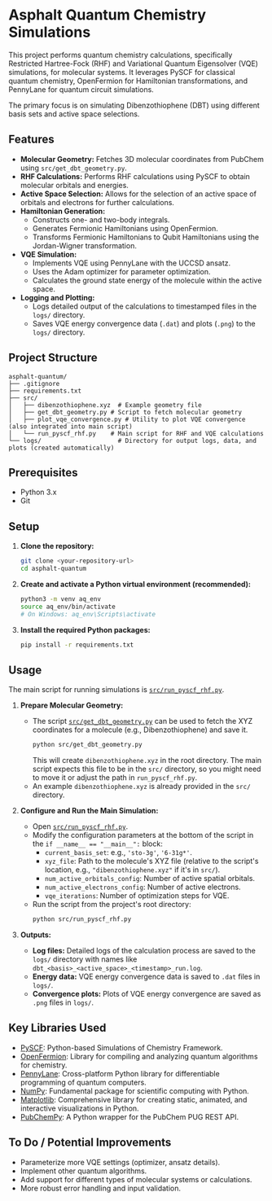 # Asphalt Quantum Chemistry Simulations

This project performs quantum chemistry calculations, specifically Restricted Hartree-Fock (RHF) and Variational Quantum Eigensolver (VQE) simulations, for molecular systems. It leverages PySCF for classical quantum chemistry, OpenFermion for Hamiltonian transformations, and PennyLane for quantum circuit simulations.

The primary focus is on simulating Dibenzothiophene (DBT) using different basis sets and active space selections.

## Features

*   **Molecular Geometry:** Fetches 3D molecular coordinates from PubChem using `src/get_dbt_geometry.py`.
*   **RHF Calculations:** Performs RHF calculations using PySCF to obtain molecular orbitals and energies.
*   **Active Space Selection:** Allows for the selection of an active space of orbitals and electrons for further calculations.
*   **Hamiltonian Generation:**
    *   Constructs one- and two-body integrals.
    *   Generates Fermionic Hamiltonians using OpenFermion.
    *   Transforms Fermionic Hamiltonians to Qubit Hamiltonians using the Jordan-Wigner transformation.
*   **VQE Simulation:**
    *   Implements VQE using PennyLane with the UCCSD ansatz.
    *   Uses the Adam optimizer for parameter optimization.
    *   Calculates the ground state energy of the molecule within the active space.
*   **Logging and Plotting:**
    *   Logs detailed output of the calculations to timestamped files in the `logs/` directory.
    *   Saves VQE energy convergence data (`.dat`) and plots (`.png`) to the `logs/` directory.

## Project Structure

```
asphalt-quantum/
├── .gitignore
├── requirements.txt
├── src/
│   ├── dibenzothiophene.xyz  # Example geometry file
│   ├── get_dbt_geometry.py # Script to fetch molecular geometry
│   ├── plot_vqe_convergence.py # Utility to plot VQE convergence (also integrated into main script)
│   └── run_pyscf_rhf.py    # Main script for RHF and VQE calculations
└── logs/                     # Directory for output logs, data, and plots (created automatically)
```

## Prerequisites

*   Python 3.x
*   Git

## Setup

1.  **Clone the repository:**
    ```bash
    git clone <your-repository-url>
    cd asphalt-quantum
    ```

2.  **Create and activate a Python virtual environment (recommended):**
    ```bash
    python3 -m venv aq_env
    source aq_env/bin/activate
    # On Windows: aq_env\Scripts\activate
    ```

3.  **Install the required Python packages:**
    ```bash
    pip install -r requirements.txt
    ```

## Usage

The main script for running simulations is [`src/run_pyscf_rhf.py`](/Users/omtailor/asphalt-quantum/src/run_pyscf_rhf.py).

1.  **Prepare Molecular Geometry:**
    *   The script [`src/get_dbt_geometry.py`](/Users/omtailor/asphalt-quantum/src/get_dbt_geometry.py) can be used to fetch the XYZ coordinates for a molecule (e.g., Dibenzothiophene) and save it.
        ```bash
        python src/get_dbt_geometry.py
        ```
        This will create `dibenzothiophene.xyz` in the root directory. The main script expects this file to be in the `src/` directory, so you might need to move it or adjust the path in `run_pyscf_rhf.py`.
    *   An example `dibenzothiophene.xyz` is already provided in the `src/` directory.

2.  **Configure and Run the Main Simulation:**
    *   Open [`src/run_pyscf_rhf.py`](/Users/omtailor/asphalt-quantum/src/run_pyscf_rhf.py).
    *   Modify the configuration parameters at the bottom of the script in the `if __name__ == "__main__":` block:
        *   `current_basis_set`: e.g., `'sto-3g'`, `'6-31g*'`.
        *   `xyz_file`: Path to the molecule's XYZ file (relative to the script's location, e.g., `"dibenzothiophene.xyz"` if it's in `src/`).
        *   `num_active_orbitals_config`: Number of active spatial orbitals.
        *   `num_active_electrons_config`: Number of active electrons.
        *   `vqe_iterations`: Number of optimization steps for VQE.
    *   Run the script from the project's root directory:
        ```bash
        python src/run_pyscf_rhf.py
        ```

3.  **Outputs:**
    *   **Log files:** Detailed logs of the calculation process are saved to the `logs/` directory with names like `dbt_<basis>_<active_space>_<timestamp>_run.log`.
    *   **Energy data:** VQE energy convergence data is saved to `.dat` files in `logs/`.
    *   **Convergence plots:** Plots of VQE energy convergence are saved as `.png` files in `logs/`.

## Key Libraries Used

*   [PySCF](https://pyscf.org/): Python-based Simulations of Chemistry Framework.
*   [OpenFermion](https://quantumai.google/openfermion): Library for compiling and analyzing quantum algorithms for chemistry.
*   [PennyLane](https://pennylane.ai/): Cross-platform Python library for differentiable programming of quantum computers.
*   [NumPy](https://numpy.org/): Fundamental package for scientific computing with Python.
*   [Matplotlib](https://matplotlib.org/): Comprehensive library for creating static, animated, and interactive visualizations in Python.
*   [PubChemPy](https://pubchempy.readthedocs.io/): A Python wrapper for the PubChem PUG REST API.

## To Do / Potential Improvements

*   Parameterize more VQE settings (optimizer, ansatz details).
*   Implement other quantum algorithms.
*   Add support for different types of molecular systems or calculations.
*   More robust error handling and input validation.